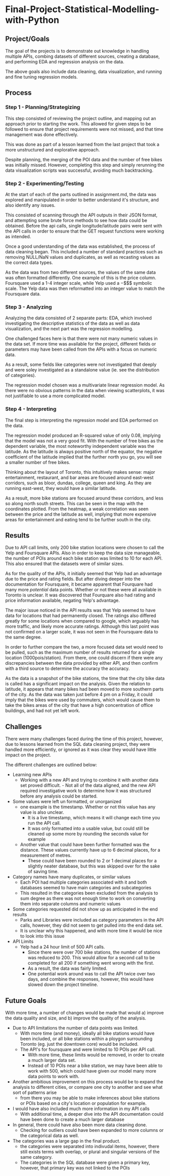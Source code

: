 # Final-Project-Statistical-Modelling-with-Python

## Project/Goals
The goal of the projects is to demonstrate out knowledge in handling multiple APIs, combing datasets of different sources, creating a database, and performing EDA and regression analysis on the data. 

The above goals also include data cleaning, data visualization, and running and fine tuning regression models. 

## Process
### Step 1 - Planning/Strategizing
This step consisted of reviewing the project outline, and mapping out an approach prior to starting the work. This allowed for given steps to be followed to ensure that project requirements were not missed, and that time management was done effectively. 

This was done as part of a lesson learned from the last project that took a more unstructured and explorative approach. 

Despite planning, the merging of the POI data and the number of free bikes was initially missed. However, completing this step and simply rerunning the data visualization scripts was successful, avoiding much backtracking. 
### Step 2 - Experimenting/Testing
At the start of each of the parts outlined in assignment.md, the data was explored and manipulated in order to better understand it's structure, and also identify any issues. 

This consisted of scanning through the API outputs in their JSON format, and attempting some brute force methods to see how data could be obtained. Before the api calls, single longitude/latitude pairs were sent with the API calls in order to ensure that the GET request functions were working as intended. 

Once a good understanding of the data was established, the process of data cleaning began. This included a number of standard practices such as removing NULL/NaN values and duplicates, as well as recasting values as the correct data types. 

As the data was from two different sources, the values of the same data was often formatted differently. One example of this is the price column. Foursquare used a 1-4 integer scale, while Yelp used a $-$$$$ symbolic scale. The Yelp data was then reformatted into an integer value to match the Foursquare data. 

### Step 3 - Analyzing
Analyzing the data consisted of 2 separate parts: EDA, which involved investigating the descriptive statistics of the data as well as data visualization, and the next part was the regression modelling. 

One challenged faces here is that there were not many numeric values in the data set. If more time was available for the project, different fields or parameters may have been called from the APIs with a focus on numeric data. 

As a result, some fields like categories were not investigated that deeply and were soley investigated as a standalone value (ie. see the distribution of categories). 

The regression model chosen was a multivariate linear regression model. As there were no obvious patterns in the data when viewing scatterplots, it was not justifiable to use a more complicated model. 

### Step 4 - Interpreting
The final step is interpreting the regression model and EDA performed on the data. 

The regression model produced an R-squared value of only 0.08, implying that the model was not a very good fit. With the number of free bikes as the dependent variable, the most noteworthy independent variable was the latitude. As the latitude is always positive north of the equator, the negative coefficient of the latitude implied that the further north you go, you will see a smaller number of free bikes. 

Thinking about the layout of Toronto, this intuitively makes sense: major entertainment, restaurant, and bar areas are focused around east-west corridors, such as bloor, dundas, college, queen and king. As they are running east-west, they would have a similar latitude. 

As a result, more bike stations are focused around these corridors, and less so along north south streets. This can be seen in the map with the coordinates plotted. From the heatmap, a weak correlation was seen between the price and the latitude as well, implying that more expensive areas for entertainment and eating tend to be further south in the city.

## Results
Due to API call limits, only 200 bike station locations were chosen to call the Yelp and Foursquare APIs. Also in order to keep the data size manageable, the number of POIs around each bike station was limited to 10 for each API. This also ensured that the datasets were of similar sizes.

As for the quality of the APIs, it initially seemed that Yelp had an advantage due to the price and rating fields. But after diving deeper into the documentation for Foursquare, it became apparent that Fourquare had many more *potential* data points. Whether or not these were all available in Toronto is unclear. It was discovered that Fourquare also had rating and price information available, negating Yelp's advantage. 

The major issue noticed in the API results was that Yelp seemed to have data for locations that had permanently closed. The ratings also differed greatly for some locations when compared to google, which arguably has more traffic, and likely more accurate ratings. Although this last point was not confirmed on a larger scale, it was not seen in the Foursquare data to the same degree. 

In order to further compare the two, a more focused data set would need to be pulled, such as the maximum number of results returned for a single location (1000pois/station). From there, one could discern if there were any discrepancies between the data provided by either API, and then confirm with a third source to determine the accuracy the accuracy. 

As the data is a snapshot of the bike stations, the time that the city bike data is called has a significant impact on the analysis. Given the relation to latitude, it appears that many bikes had been moved to more southern parts of the city. As the data was taken just before 4 pm on a Friday, it could imply that the bikes were used by commuters, which would cause them to take the bikes areas of the city that have a high concentration of office buildings, and had not yet left work.  

## Challenges 
There were many challenges faced during the time of this project, however, due to lessons learned from the SQL data cleaning project, they were handled more efficiently, or ignored as it was clear they would have little impact on the project. 

The different challenges are outlined below:
- Learning new APIs
    - Working with a new API and trying to combine it with another data set proved difficult. - Not all of the data aligned, and the new API required investigative work to determine how it was structured before any analysis could be started. 
- Some values were left un formatted, or unorganized
    - one example is the timestamp. Whether or not this value has any value is also unclear. 
        - It is a live timestamp, which means it will change each time you run the API call. 
        - It was only formatted into a usable value, but could still be cleaned up some more by rounding the seconds value for example
    - Another value that could have been further formatted was the distance. These values currently have up to 6 decimal places, for a measurement of metres.
        - These could have been rounded to 2 or 1 decimal places for a slightly neater database, but this was skipped over for the sake of saving time.
- Category names have many duplicates, or similar values
    - Each POI had multiple categories associated with it and both databases seemed to have main categories and subcategories
    - This resulted in the categories been excluded from the analysis to sum degree as there was not enough time to work on converting them into separate columns and numeric values
- Some categories requested did not show up as anticipated in the end results
    - Parks and Libraries were included as category parameters in the API calls, however, they did not seem to get pulled into the end data set. 
    - It is unclear why this happened, and with more time it would be nice to look into this issue
- API Limits
    - Yelp had a 24 hour limit of 500 API calls.
         - Since there were over 700 bike stations, the number of stations was reduced to 200. This would allow for a second call to be completed for all 200 if something went wrong with the first. 
         - As a result, the data was fairly limited.
         - One potential work around was to call the API twice over two days, and combine the responses, however, this would have slowed down the project timeline. 

## Future Goals
With more time, a number of changes would be made that would a) improve the data quality and size, and b) improve the quality of the analysis. 

- Due to API limitations the number of data points was limited. 
    - With more time (and money), ideally all bike stations would have been included, or all bike stations within a ploygon surrounding Toronto (eg. just the downtown core) would be included. 
    - The API's for foursquare and were limited to 10 POIs per API call.
        - With more time, these limits would be removed, in order to create a much larger data set. 
        - Instead of 10 POIs near a bike station, we may have been able to work with 500, which could have given our model many more data points to work with. 
- Another ambitious improvement on this process would be to expand the analysis to different cities, or compare one city to another and see what sort of patterns arise
    - from there you may be able to make inferences about bike stations or POIs based on a city's location or population for example. 
- I would have also included much more information in my API calls
    - With additional time, a deeper dive into the API documentation could have been done to create a much larger database
- In general, there could have also been more data cleaning done.
    - Checking for outliers could have been expanded to more columns or the categorical data as well.
- The categories was a large gap in the final product. 
    - the categories were separated into indivudal items, however, there still exists terms with overlap, or plural and singular versions of the same category. 
    - The categories in the SQL database were given a primary key, however, that primary key was not linked to the POIs
